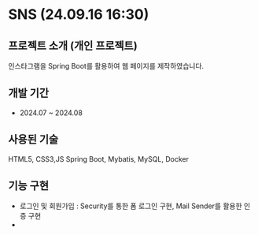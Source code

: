 # SNS (24.09.16 16:30)

## 프로젝트 소개 (개인 프로젝트)
인스타그램을 Spring Boot를 활용하여 웹 페이지를 제작하였습니다.

## 개발 기간
+ 2024.07 ~ 2024.08

## 사용된 기술
HTML5, CSS3,JS
Spring Boot, Mybatis, MySQL, Docker

## 기능 구현
+ 로그인 및 회원가입 : Security를 통한 폼 로그인 구현, Mail Sender를 활용한 인증 구현
+ 
